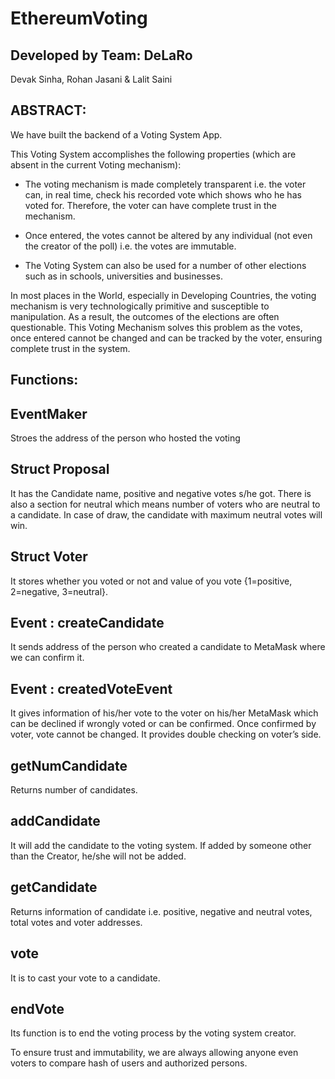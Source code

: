 # EthereumVoting

## Developed by Team: DeLaRo 
Devak Sinha, Rohan Jasani & Lalit Saini

## ABSTRACT:
We have built the backend of a Voting System App.

This Voting System accomplishes the following properties (which are absent in the current Voting mechanism):

- The voting mechanism is made completely transparent i.e. the voter can, in real time, check his recorded vote which shows who he has voted for. Therefore, the voter can have complete trust in the mechanism.

- Once entered, the votes cannot be altered by any individual (not even the creator of the poll) i.e. the votes are immutable.

- The Voting System can also be used for a number of other elections such as in schools, universities and businesses.

In most places in the World, especially in Developing Countries, the voting mechanism is very technologically primitive and susceptible to manipulation. As a result, the outcomes of the elections are often questionable. This Voting Mechanism solves this problem as the votes, once entered cannot be changed and can be tracked by the voter, ensuring complete trust in the system.


## Functions:
## EventMaker 
Stroes the address of the person who hosted the voting

## Struct Proposal
It has the Candidate name, positive and negative votes s/he got. There is also a section for neutral which means number of voters who are neutral to a candidate.
In case of draw, the candidate with maximum neutral votes will win.

##  Struct Voter
It stores whether you voted or not and value of you vote {1=positive, 2=negative, 3=neutral}.

## Event : createCandidate
It sends address of the person who created a candidate to MetaMask where we can confirm it.

## Event : createdVoteEvent
It gives information of his/her vote to the voter on his/her MetaMask which can be declined if wrongly voted or can be confirmed. Once confirmed by voter, vote cannot be changed. It provides double checking on voter’s side.

## getNumCandidate
Returns number of candidates.

## addCandidate
It will add the candidate to the voting system. If added by someone other than the Creator, he/she will not be added.

## getCandidate
Returns information of candidate i.e. positive, negative and neutral votes, total votes and voter addresses.

## vote
It is to cast your vote to a candidate.

## endVote
Its function is to end the voting process by the voting system creator.


To ensure trust and immutability, we are always allowing anyone even voters to compare hash of users and authorized persons.


